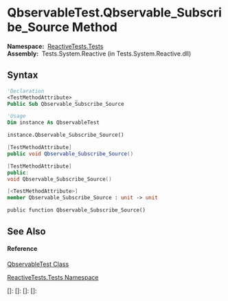 # QbservableTest.Qbservable\_Subscribe\_Source Method

**Namespace:**  [ReactiveTests.Tests](ReactiveTests.Tests\ReactiveTests.Tests.md)  
**Assembly:**  Tests.System.Reactive (in Tests.System.Reactive.dll)

## Syntax

```vb
'Declaration
<TestMethodAttribute> _
Public Sub Qbservable_Subscribe_Source
```

```vb
'Usage
Dim instance As QbservableTest

instance.Qbservable_Subscribe_Source()
```

```csharp
[TestMethodAttribute]
public void Qbservable_Subscribe_Source()
```

```c++
[TestMethodAttribute]
public:
void Qbservable_Subscribe_Source()
```

```fsharp
[<TestMethodAttribute>]
member Qbservable_Subscribe_Source : unit -> unit 
```

```jscript
public function Qbservable_Subscribe_Source()
```

## See Also

#### Reference

[QbservableTest Class](QbservableTest\QbservableTest.md)

[ReactiveTests.Tests Namespace](ReactiveTests.Tests\ReactiveTests.Tests.md)

[]: 
[]: 
[]: 
[]: 
